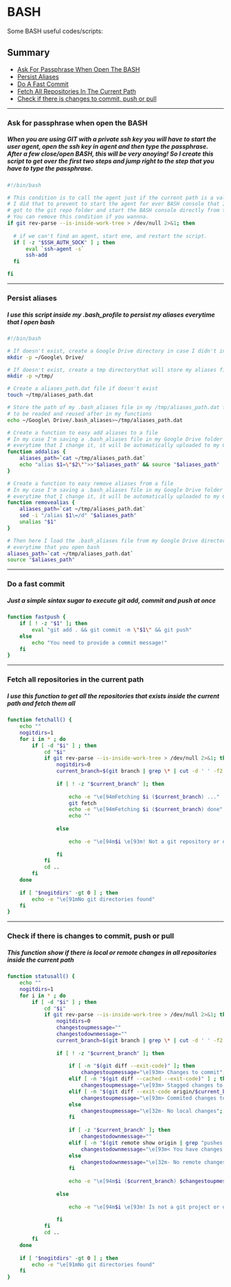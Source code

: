# **BASH**
Some BASH useful codes/scripts:

## Summary

* [Ask For Passphrase When Open The BASH](https://github.com/leandrosimoes/my-useful-codes/blob/master/LANGUAGES/BASH/codes.md#ask-for-passphrase-when-open-the-bash)
* [Persist Aliases](https://github.com/leandrosimoes/my-useful-codes/blob/master/LANGUAGES/BASH/codes.md#persist-aliases)
* [Do A Fast Commit](https://github.com/leandrosimoes/my-useful-codes/blob/master/LANGUAGES/BASH/codes.md#do-a-fast-commit)
* [Fetch All Repositories In The Current Path](https://github.com/leandrosimoes/my-useful-codes/blob/master/LANGUAGES/BASH/codes.md#fetch-all-repositories-in-the-current-path)
* [Check if there is changes to commit, push or pull](https://github.com/leandrosimoes/my-useful-codes/blob/master/LANGUAGES/BASH/codes.md#check-if-there-is-changes-to-commit-push-or-pull)

----------

### Ask for passphrase when open the BASH
##### When you are using GIT with a private ssh key you will have to start the user agent, open the ssh key in agent and then type the passphrase. After a few close/open BASH, this will be very anoying! So I create this script to get over the first two steps and jump right to the step that you have to type the passphrase.
```BASH
#!/bin/bash

# This condition is to call the agent just if the current path is a valid git repository
# I did that to prevent to start the agent for ever BASH console that I open, and execute just for those that I
# got to the git repo folder and start the BASH console directly from there.
# You can remove this condition if you wannna.
if git rev-parse --is-inside-work-tree > /dev/null 2>&1; then
  
  # if we can't find an agent, start one, and restart the script.
  if [ -z "$SSH_AUTH_SOCK" ] ; then
	  eval `ssh-agent -s`
	  ssh-add
  fi

fi
```

---

### Persist aliases
##### I use this script inside my .bash_profile to persist my aliases everytime that I open bash

```BASH
#!/bin/bash

# If doesn't exist, create a Google Drive directory in case I didn't install it
mkdir -p ~/Google\ Drive/

# If doesn't exist, create a tmp directorythat will store my aliases file path
mkdir -p ~/tmp/

# Create a aliases_path.dat file if doesn't exist
touch ~/tmp/aliases_path.dat

# Store the path of my .bash_aliases file in my /tmp/aliases_path.dat file
# to be readed and reused after in my functions
echo ~/Google\ Drive/.bash_aliases>~/tmp/aliases_path.dat

# Create a function to easy add aliases to a file
# In my case I'm saving a .bash_aliases file in my Google Drive folder because
# everytime that I change it, it will be automatically uploaded to my Google Drive
function addalias {
	aliases_path=`cat ~/tmp/aliases_path.dat`
	echo "alias $1=\"$2\"">>"$aliases_path" && source "$aliases_path"
}

# Create a function to easy remove aliases from a file
# In my case I'm saving a .bash_aliases file in my Google Drive folder because
# everytime that I change it, it will be automatically uploaded to my Google Drive
function removealias {
	aliases_path=`cat ~/tmp/aliases_path.dat`
	sed -i "/alias $1\=/d" "$aliases_path"
	unalias "$1"
}

# Then here I load the .bash_aliases file from my Google Drive directory
# everytime that you open bash
aliases_path=`cat ~/tmp/aliases_path.dat`
source "$aliases_path"
```

---

### Do a fast commit
##### Just a simple sintax sugar to execute git add, commit and push at once

```BASH
function fastpush {
	if [ ! -z "$1" ]; then
		eval "git add . && git commit -m \"$1\" && git push"
	else
		echo "You need to provide a commit message!"
	fi
}
```

---

### Fetch all repositories in the current path
##### I use this function to get all the repositories that exists inside the current path and fetch them all

```BASH
function fetchall() {
	echo ""
	nogitdirs=1
	for i in * ; do
		if [ -d "$i" ] ; then
			cd "$i"
			if git rev-parse --is-inside-work-tree > /dev/null 2>&1; then
				nogitdirs=0
				current_branch=$(git branch | grep \* | cut -d ' ' -f2 2>&1)
				
				if [ ! -z "$current_branch" ]; then
					
					echo -e "\e[94mFetching $i ($current_branch) ..."
					git fetch
					echo -e "\e[94mFetching $i ($current_branch) done"
					echo ""
						
				else
					
					echo -e "\e[94m$i \e[93m! Not a git repository or do not has a upstream set"
					
				fi
			fi
			cd ..
		fi
	done
	
	if [ "$nogitdirs" -gt 0 ] ; then
		echo -e "\e[91mNo git directories found"
	fi
}
```

---

### Check if there is changes to commit, push or pull
##### This function show if there is local or remote changes in all repositories inside the current path

```BASH
function statusall() {
	echo ""
	nogitdirs=1
	for i in * ; do
		if [ -d "$i" ] ; then
			cd "$i"
			if git rev-parse --is-inside-work-tree > /dev/null 2>&1; then
				nogitdirs=0
				changestoupmessage=""
				changestodownmessage=""
				current_branch=$(git branch | grep \* | cut -d ' ' -f2 2>&1)
				
				if [ ! -z "$current_branch" ]; then
					
					if [ -n "$(git diff --exit-code)" ]; then
						changestoupmessage="\e[93m> Changes to commit";
					elif [ -n "$(git diff --cached --exit-code)" ] ; then
						changestoupmessage="\e[93m> Stagged changes to commit";
					elif [ -n "$(git diff --exit-code origin/$current_branch $current_branch)" ]; then
						changestoupmessage="\e[93m> Commited changes to push"
					else
						changestoupmessage="\e[32m- No local changes";
					fi
					
					if [ -z "$current_branch" ]; then
						changestodownmessage=""
					elif [ -n "$(git remote show origin | grep "pushes to develop" | grep "local out of date")" ]; then
						changestodownmessage="\e[93m< You have changes to pull"
					else
						changestodownmessage="\e[32m- No remote changes"
					fi
					
					echo -e "\e[94m$i ($current_branch) $changestoupmessage $changestodownmessage"
					
				else
					
					echo -e "\e[94m$i \e[93m! Is not a git project or do not has a upstream set"
					
				fi
			fi
			cd ..
		fi
	done
	
	if [ "$nogitdirs" -gt 0 ] ; then
		echo -e "\e[91mNo git directories found"
	fi
}
```

